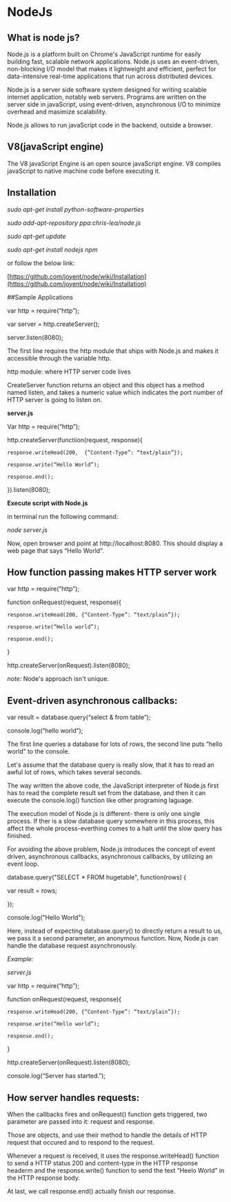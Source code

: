 # NodeJs

## What is node js?

Node.js is a platform built on Chrome's JavaScript runtime for easily building fast, scalable network applications. Node.js uses an event-driven, non-blocking I/O model that makes it lightweight and efficient, perfect for data-intensive real-time applications that run across distributed devices.

Node.js is a server side software system designed for writing scalable internet application, notably web servers. Programs are written on the server side in javaScript, using event-driven, asynchronous I/O to minimize overhead and masimize scalability.

Node.js allows to run javaScript code in the backend, outside a browser. 

## V8(javaScript engine)

The V8 javaScript Engine is an open source javaScript engine. V8 compiles javaScript to native machine code before executing it.

## Installation

*sudo apt-get install python-software-properties*

*sudo add-apt-repository ppa:chris-lea/node.js*

*sudo apt-get update*

*sudo apt-get install nodejs npm*

or follow the below link:

[https://github.com/joyent/node/wiki/Installation](https://github.com/joyent/node/wiki/Installation)

##Sample Applications

var http = require(“http”);

var server = http.createServer();

server.listen(8080);

The first line requires the http module that ships with Node.js and makes it accessible through the variable http. 

http module: where HTTP server code lives

CreateServer function returns an object and this object has a method named listen, and takes a numeric value which indicates the port number of HTTP server is going to listen on.

**server.js**

Var http = require(“http”);

http.createServer(functiion(request, response){

	response.writeHead(200,  {“Content-Type”: “text/plain”});
	
	response.write(“Hello World”);
	
	response.end();
	
}).listen(8080);

**Execute script with Node.js**

in terminal run the following command:

*node server.js*

Now, open browser and point at http://localhost:8080. This should display a web page that says “Hello World”.

## How function passing makes HTTP server work

var http = require(“http”);

function onRequest(request, response){

	response.writeHead(200, {“Content-Type”: “text/plain”});
	
	response.write(“Hello world”);
	
	response.end();
	
}

http.createServer(onRequest).listen(8080);


*note:* Node's approach isn't unique.

## Event-driven asynchronous callbacks:

var result =  database.query(“select & from table”);

console.log(“hello world”);

The first line queries a database for lots of rows, the second line puts “hello world” to the console.

Let's assume that the database query is really slow, that it has to read an awful lot of rows, which takes several seconds.

The way written the above code, the JavaScript interpreter of Node.js first has to read the complete result set from the database, and then it can execute the console.log() function like other programing laguage.

The execution model of Node.js is different- there is only one single process. If ther is a slow database query somewhere in this process, this affect the whole process-everthing comes to a halt until the slow query has finished.

For avoiding the above problem, Node.js  introduces the concept of event driven, asynchronous callbacks, asynchronous callbacks, by utilizing an event loop.

database.query("SELECT * FROM hugetable", function(rows) {

  var result = rows;
  
});

console.log("Hello World");


Here, instead of expecting database.query() to directly return a result to us, we pass it a second parameter, an anonymous function. 
Now, Node.js can handle the database request asynchronously.

*Example:*

*server.js*

var http = require(“http”);

function onRequest(request, response){

	response.writeHead(200, {“Content-Type”: “text/plain”});
	
	response.write(“Hello world”);
	
	response.end();
	
}

http.createServer(onRequest).listen(8080);

console.log(“Server has started.”);


## How server handles requests:

When the callbacks fires and onRequest() function gets triggered, two parameter are passed into it: request and response.

Those are objects, and use their method to handle the details of HTTP request that occured and to respond to the request.

Whenever a request is received, it uses the response.writeHead() function to send a HTTP status 200 and content-type in the HTTP response headerm and the response.write() function to send the text “Heelo World” in the HTTP response body.

At last, we call response.end() actually finish our response.
